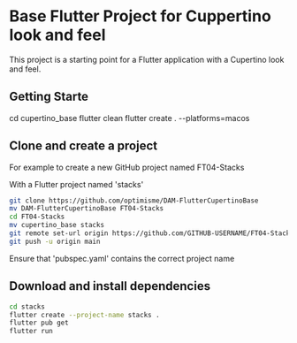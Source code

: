 # Base Flutter Project for Cuppertino look and feel

This project is a starting point for a Flutter application with a Cupertino look and feel.

## Getting Starte

cd cupertino_base
flutter clean
flutter create . --platforms=macos

## Clone and create a project

For example to create a new GitHub project named FT04-Stacks

With a Flutter project named 'stacks'

``` bash
git clone https://github.com/optimisme/DAM-FlutterCupertinoBase
mv DAM-FlutterCupertinoBase FT04-Stacks
cd FT04-Stacks
mv cupertino_base stacks
git remote set-url origin https://github.com/GITHUB-USERNAME/FT04-Stacks.git
git push -u origin main

```

Ensure that 'pubspec.yaml' contains the correct project name

## Download and install dependencies

``` bash
cd stacks
flutter create --project-name stacks .
flutter pub get
flutter run
```